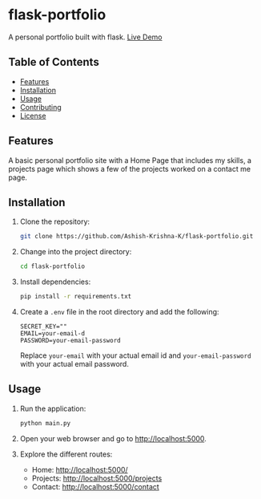 # flask-portfolio
A personal portfolio built with flask.
[Live Demo](https://flask-portfolio-udl5.onrender.com)

## Table of Contents

- [Features](#features)
- [Installation](#installation)
- [Usage](#usage)
- [Contributing](#contributing)
- [License](#license)

## Features

A basic personal portfolio site with a Home Page that includes my skills, a projects page which shows a few of the projects worked on a contact me page.

## Installation

1. Clone the repository:

    ```bash
    git clone https://github.com/Ashish-Krishna-K/flask-portfolio.git
    ```

2. Change into the project directory:

    ```bash
    cd flask-portfolio
    ```

3. Install dependencies:

    ```bash
    pip install -r requirements.txt
    ```

4. Create a `.env` file in the root directory and add the following:

    ```env
    SECRET_KEY=""
    EMAIL=your-email-d
    PASSWORD=your-email-password
    ```

    Replace `your-email` with your actual email id and `your-email-password` with your actual email password.

## Usage

1. Run the application:

    ```bash
    python main.py
    ```

2. Open your web browser and go to [http://localhost:5000](http://localhost:5000).

3. Explore the different routes:

    - Home: [http://localhost:5000/](http://localhost:5000/)
    - Projects: [http://localhost:5000/projects](http://localhost:5000/projects)
    - Contact: [http://localhost:5000/contact](http://localhost:5000/contact)

